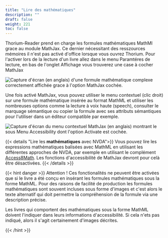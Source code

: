 ```yaml
---
title: "Lire des mathématiques"
description: ""
draft: false
weight: 221
toc: false
---
```



Thorium-Reader prend en charge les formules mathématiques MathMl grace au module MathJax. Ce dernier nécessitant des resszources mémoires il n'est pas activé d'office lorsque vous ouvrez Thorium. 
Pour l'activer lors de la lecture d'un livre allez dans le menu Paramtéres de lecture, en bas de l'onglet Affichage vous trouverez une case à cocher MathJax

<img src="/thorium-reader-doc/images/local-fr/thorium-mathjax.png" alt="Capture d'écran (en anglais) d'une formule mathématique complexe correctement affichée grace à l'option MathJax cochée."/>

Une fois activé MathJax, vous pouvez utiliser le menu contextuel (clic droit) sur une formule mathématique insérée au format MathML et utiliser les nombreuses options comme la lecture à voix haute (speech), consulter le marquage sémantique ou copier la formule avec ses attributs sémantiques pour l'utiliser dans un éditeur compatible par exemple.

<img src="/thorium-reader-doc/images/local-fr/thorium-mathjax-menu.png" alt="Capture d'écran du menu contextuel MathJax (en anglais) montrant le sous Menu Accessibility dont l'option Activate est cochée."/>


{{< details "Lire les **mathématiques** avec NVDA">}}
Vous pouvez lire les expressions mathématiques balisées avec MathML en utilisant les différentes approches de NVDA, par exemple en utilisant le complément [Access8Math](https://addons.nvda-project.org/addons/access8math.fr.html). Les fonctions d'accessibilité de MathJax devront pour celà être désactivées. 
{{< /details >}}

{{< hint danger >}}
Attention ! 
Ces fonctionalités ne peuvent être activées que si le livre a été conçu en insérant les formules mathématiques sous la forme MathML. Pour des raisons de facilité de production les formules mathématiques sont souvent incluses sous forme d'images et c'est alors le texte alternatif qui doit permettre la compréhension de la formule via une description précise. 

Les livres qui comportent des mathématiques sous la forme MathML doivent l'indiquer dans leurs informations d'accessibilité. Si cela n'ets pas indiqué, alors il s'agit certainement d'images décrites.



{{< /hint >}}